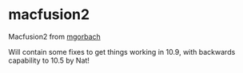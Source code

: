 macfusion2
==========

Macfusion2 from [mgorbach](https://github.com/mulle-nat/macfusion2/new/master?readme=1)

Will contain some fixes to get things working in 10.9, with backwards capability to 10.5
by Nat!


